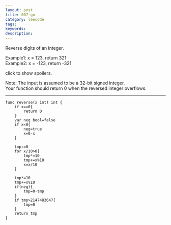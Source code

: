 ```yaml
---
layout: post
title: 007-go
category: leecode
tags: 
keywords: 
description: 
---
```


Reverse digits of an integer.
  
Example1: x = 123, return 321  
Example2: x = -123, return -321

click to show spoilers.

Note:
The input is assumed to be a 32-bit signed integer.   
Your function should return 0 when the reversed integer overflows.

----------
  
    func reverse(x int) int {
    	if x==0{
    		return 0
    	}
    	var neg bool=false
    	if x<0{
    		neg=true
    		x=0-x
    	}
    
    	tmp:=0
    	for x/10>0{
    		tmp*=10
    		tmp+=x%10
    		x=x/10
    	}
    
    	tmp*=10
    	tmp+=x%10
    	if(neg){
    		tmp=0-tmp
    	}
    	if tmp>2147483647{
    		tmp=0
    	}
    	return tmp
    }